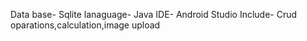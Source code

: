 Data base- Sqlite
lanaguage- Java
IDE- Android Studio
Include- Crud oparations,calculation,image upload
